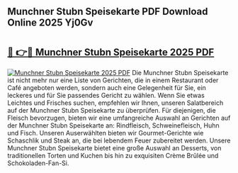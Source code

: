 ## Munchner Stubn Speisekarte PDF Download Online 2025 Yj0Gv

# <h2><a href="http://gcd9q1.nevu.top/?p=Munchner+Stubn+Speisekarte">🔗 👉🔴 Munchner Stubn Speisekarte 2025 PDF</a></h2>

[![Munchner Stubn Speisekarte 2025 PDF](https://i.imgur.com/dBaPXMq.png)](http://gcd9q1.nevu.top/?p=Munchner+Stubn+Speisekarte)
Die Munchner Stubn Speisekarte ist nicht mehr nur eine Liste von Gerichten, die in einem Restaurant oder Café angeboten werden, sondern auch eine Gelegenheit für Sie, ein leckeres und für Sie passendes Gericht zu wählen. Wenn Sie etwas Leichtes und Frisches suchen, empfehlen wir Ihnen, unseren Salatbereich auf der Munchner Stubn Speisekarte zu überprüfen. Für diejenigen, die Fleisch bevorzugen, bieten wir eine umfangreiche Auswahl an Gerichten auf der Munchner Stubn Speisekarte an: Rindfleisch, Schweinefleisch, Huhn und Fisch. Unseren Auserwählten bieten wir Gourmet-Gerichte wie Schaschlik und Steak an, die bei lebendem Feuer zubereitet werden. Unsere Munchner Stubn Speisekarte bietet eine große Auswahl an Desserts, von traditionellen Torten und Kuchen bis hin zu exquisiten Crème Brûlée und Schokoladen-Fan-Si.
